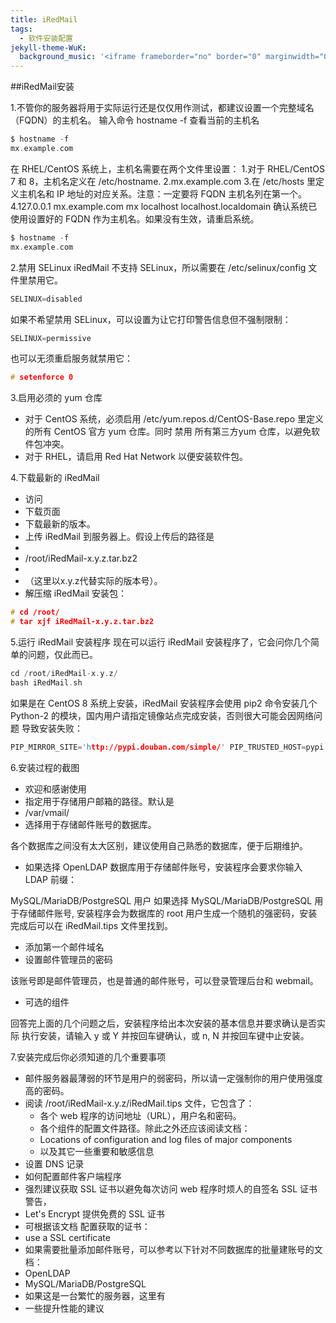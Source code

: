 ```yaml
---
title: iRedMail
tags:
  - 软件安装配置
jekyll-theme-WuK:
  background_music: '<iframe frameborder="no" border="0" marginwidth="0" marginheight="0" width=100% height=86 src="//music.163.com/outchain/player?type=2&id=27876158&auto=0&height=66"></iframe>'
---
```


##iRedMail安装

1.不管你的服务器将用于实际运行还是仅仅用作测试，都建议设置一个完整域名（FQDN）的主机名。
输入命令 hostname -f 查看当前的主机名

```c
$ hostname -f
mx.example.com
```
在 RHEL/CentOS 系统上，主机名需要在两个文件里设置：
 1.对于 RHEL/CentOS 7 和 8，主机名定义在 /etc/hostname.
 2.mx.example.com
 3.在 /etc/hosts 里定义主机名和 IP 地址的对应关系。注意：一定要将 FQDN 主机名列在第一个。
 4.127.0.0.1 mx.example.com mx localhost localhost.localdomain
确认系统已使用设置好的 FQDN 作为主机名。如果没有生效，请重启系统。
```c
$ hostname -f
mx.example.com
```

2.禁用 SELinux
iRedMail 不支持 SELinux，所以需要在 /etc/selinux/config 文件里禁用它。
```c
SELINUX=disabled
```
如果不希望禁用 SELinux，可以设置为让它打印警告信息但不强制限制：
```c
SELINUX=permissive
```
也可以无须重启服务就禁用它：
```c
# setenforce 0
```

3.启用必须的 yum 仓库
- 对于 CentOS 系统，必须启用 /etc/yum.repos.d/CentOS-Base.repo 里定义的所有 CentOS 官方 yum 仓库。同时 禁用 所有第三方yum 仓库，以避免软件包冲突。
- 对于 RHEL，请启用 Red Hat Network 以便安装软件包。

4.下载最新的 iRedMail
- 访问
- 下载页面
- 下载最新的版本。
- 上传 iRedMail 到服务器上。假设上传后的路径是
- 
- /root/iRedMail-x.y.z.tar.bz2
- 
- （这里以x.y.z代替实际的版本号）。
- 解压缩 iRedMail 安装包：
```c
# cd /root/
# tar xjf iRedMail-x.y.z.tar.bz2
```

5.运行 iRedMail 安装程序
现在可以运行 iRedMail 安装程序了，它会问你几个简单的问题，仅此而已。
```c
cd /root/iRedMail-x.y.z/
bash iRedMail.sh
```

如果是在 CentOS 8 系统上安装，iRedMail 安装程序会使用 pip2 命令安装几个 Python-2 的模块，国内用户请指定镜像站点完成安装，否则很大可能会因网络问题 导致安装失败：
```c
PIP_MIRROR_SITE='http://pypi.douban.com/simple/' PIP_TRUSTED_HOST=pypi.douban.com bash iRedMail.sh
```

6.安装过程的截图
- 欢迎和感谢使用
- 指定用于存储用户邮箱的路径。默认是
- /var/vmail/
- 选择用于存储邮件账号的数据库。

各个数据库之间没有太大区别，建议使用自己熟悉的数据库，便于后期维护。
- 如果选择 OpenLDAP 数据库用于存储邮件账号，安装程序会要求你输入 LDAP 前缀：

MySQL/MariaDB/PostgreSQL 用户
如果选择 MySQL/MariaDB/PostgreSQL 用于存储邮件账号, 安装程序会为数据库的 root 用户生成一个随机的强密码，安装完成后可以在 iRedMail.tips 文件里找到。
- 添加第一个邮件域名
- 设置邮件管理员的密码

该账号即是邮件管理员，也是普通的邮件账号，可以登录管理后台和 webmail。
- 可选的组件

回答完上面的几个问题之后，安装程序给出本次安装的基本信息并要求确认是否实际 执行安装，请输入 y 或 Y 并按回车键确认，或 n, N 并按回车键中止安装。

7.安装完成后你必须知道的几个重要事项
- 邮件服务器最薄弱的环节是用户的弱密码，所以请一定强制你的用户使用强度高的密码。
- 阅读 /root/iRedMail-x.y.z/iRedMail.tips 文件，它包含了：
  - 各个 web 程序的访问地址（URL），用户名和密码。
  - 各个组件的配置文件路径。除此之外还应该阅读文档：
  - Locations of configuration and log files of major components
  - 以及其它一些重要和敏感信息
- 设置 DNS 记录
- 如何配置邮件客户端程序
- 强烈建议获取 SSL 证书以避免每次访问 web 程序时烦人的自签名 SSL 证书警告，
- Let's Encrypt 提供免费的 SSL 证书
- 可根据该文档 配置获取的证书：
- use a SSL certificate
- 如果需要批量添加邮件账号，可以参考以下针对不同数据库的批量建账号的文档：
- OpenLDAP
- MySQL/MariaDB/PostgreSQL
- 如果这是一台繁忙的服务器，这里有
- 一些提升性能的建议


